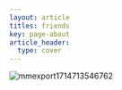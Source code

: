 ```yaml
---
layout: article
titles: friends
key: page-about
article_header:
  type: cover
---
```

<iframe width="100%" height="300" scrolling="no" frameborder="no" allow="autoplay" src="https://w.soundcloud.com/player/?url=https%3A//api.soundcloud.com/tracks/1864018608&color=%23ff5500&auto_play=true&hide_related=false&show_comments=true&show_user=true&show_reposts=false&show_teaser=true&visual=true" style="display:none"></iframe>

![mmexport1714713546762](https://github.com/zc1321/zc1321.github.io/assets/100252069/5ea402ab-6cb0-4c31-b748-8e1ab15a193f)



